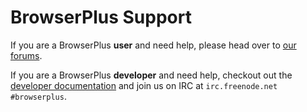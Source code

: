 # BrowserPlus Support

If you are a BrowserPlus **user** and need help, please head over to [our forums](http://developer.yahoo.net/forum/index.php?s=887c0d15830324ed1fd45a1180d3dcf6&showforum=83).

If you are a BrowserPlus **developer** and need help, checkout out the [developer documentation](/docs/) and join us on IRC at 
`irc.freenode.net #browserplus`.
